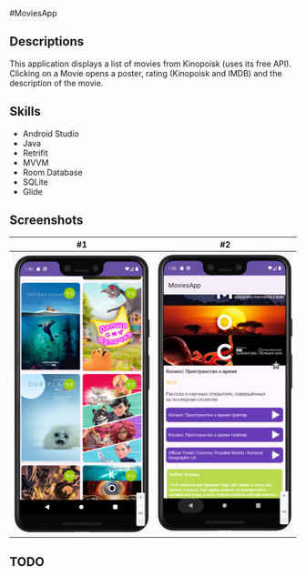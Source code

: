 #MoviesApp

## Descriptions
This application displays a list of movies from Kinopoisk (uses its free API). Clicking on a Movie opens a
poster, rating (Kinopoisk and IMDB) and the description of the movie.

## Skills
- Android Studio
- Java
- Retrifit
- MVVM
- Room Database
- SQLite
- Glide

## Screenshots

#1         |         #2
:-------------------------:|:------------------------------:
![screenshot](screenshot1.png)  | ![screenshot](screenshot2.png)

## TODO
